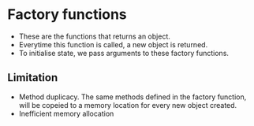 # Factory functions

- These are the functions that returns an object.
- Everytime this function is called, a new object is returned.
- To initialise state, we pass arguments to these factory functions.

## Limitation

- Method duplicacy. The same methods defined in the factory function, will be copeied to a memory location for every new object created.
- Inefficient memory allocation
